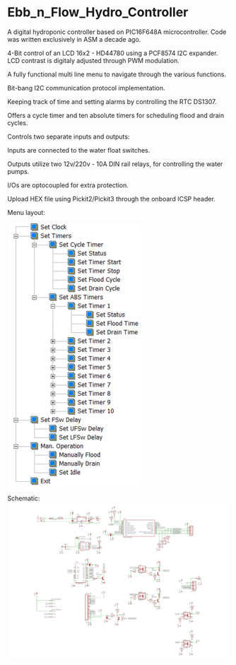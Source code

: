 # Ebb_n_Flow_Hydro_Controller
A digital hydroponic controller based on PIC16F648A microcontroller. Code was written exclusively in ASM a decade ago.

4-Bit control of an LCD 16x2 - HD44780 using a PCF8574 I2C expander. LCD contrast is digitaly adjusted through PWM modulation.

A fully functional multi line menu to navigate through the various functions.

Bit-bang I2C communication protocol implementation.

Keeping track of time and setting alarms by controlling the RTC DS1307.

Offers a cycle timer and ten absolute timers for scheduling flood and drain cycles.

Controls two separate inputs and outputs:

Inputs are connected to the water float switches.

Outputs utilize two 12v/220v - 10A DIN rail relays, for controlling the water pumps.

I/Os are optocoupled for extra protection.

Upload HEX file using Pickit2/Pickit3 through the onboard ICSP header.

Menu layout:

![image](https://github.com/pargyropoulos/Ebb_n_Flow_Hydro_Controller/blob/e2949b570f0ded50d0145d5d1af71eb2ecad39cb/Pics/menu_layout.png)

Schematic:
![image](https://github.com/pargyropoulos/Ebb_n_Flow_Hydro_Controller/blob/aaa3a61dfd625b33cdeaa33ab16f7a8a368f2810/PCB/shcematic.png)

